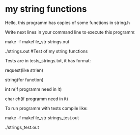 # my string functions

Hello, this programm has copies of some functions in string.h

Write next lines in your command line to execute this programm:

make -f makefile_str strings.out

./strings.out
#Test of my string functions

Tests are in tests_strings.txt, it has format:

request(like strlen)

string(for function)

int n(if programm need in it)

char ch(if programm need in it)

To run programm with tests compile like:

make -f makefile_str strings_test.out

./strings_test.out
